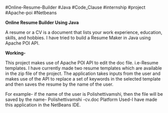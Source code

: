 #Online-Resume-Builder  #Java  #Code_Clause  #internship  #project  #Apache-poi  #Netbeans

**Online Resume Builder Using Java**

A resume or a CV is a document that lists your work experience, education, skills, and hobbies. I have tried to build a Resume Maker in Java using Apache POI API.

**Working-**

This project makes use of Apache POI API to edit the doc file.
i.e-Resume templates. I have currently made two resume templates which are available in the zip file of the project. The application takes inputs from the user and makes use of the API to replace a set of keywords in the selected template and then saves the resume by the name of the user. 

For example- if the name of the user is Polishettivamshi, then the file will be saved by the name- Polishettivamshi -cv.doc
Platform Used-I have made this application in the NetBeans IDE.


